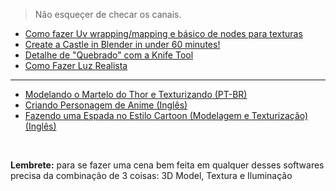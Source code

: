 > Não esqueçer de checar os canais.
* [Como fazer Uv wrapping/mapping e básico de nodes para texturas](https://youtu.be/ujlCH15v8gw?t=40s)
* [Create a Castle in Blender in under 60 minutes!](https://www.youtube.com/watch?v=QbSmoZCrP8I)
* [Detalhe de "Quebrado" com a Knife Tool](https://www.youtube.com/watch?v=XPoJLie-3T4)
* [Como Fazer Luz Realista](https://www.youtube.com/watch?v=VJ2SAx6tZKM)
---
* [Modelando o Martelo do Thor e Texturizando (PT-BR)](https://www.youtube.com/watch?v=amtQ5SRC47U&list=PLaMfHWsVa-bOyXNAG0VrhRw_MOIi-xZJt)
* [Criando Personagem de Anime (Inglês)](https://www.youtube.com/watch?v=5Xuf6ODN_xY&list=PLvgIVNDU-Dxjb3eukDF5W0l0-6ShO9OiM)
* [Fazendo uma Espada no Estilo Cartoon (Modelagem e Texturização) (Inglês)](https://www.youtube.com/watch?v=blzjJ_fIlrs&list=PLcu0P6DnVPHckQSmXD6X4KAzlz5og_Pb4)
<br>

 **Lembrete:** para se fazer uma cena bem feita em qualquer desses softwares precisa da combinação de 3 coisas: 3D Model, Textura e Iluminação
